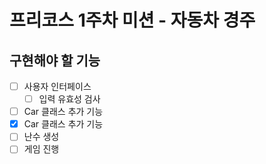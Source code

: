 # 프리코스 1주차 미션 - 자동차 경주

## 구현해야 할 기능

- [ ] 사용자 인터페이스
  - [ ] 입력 유효성 검사
- [ ] Car 클래스 추가 기능
- [x] Car 클래스 추가 기능
- [ ] 난수 생성
- [ ] 게임 진행
